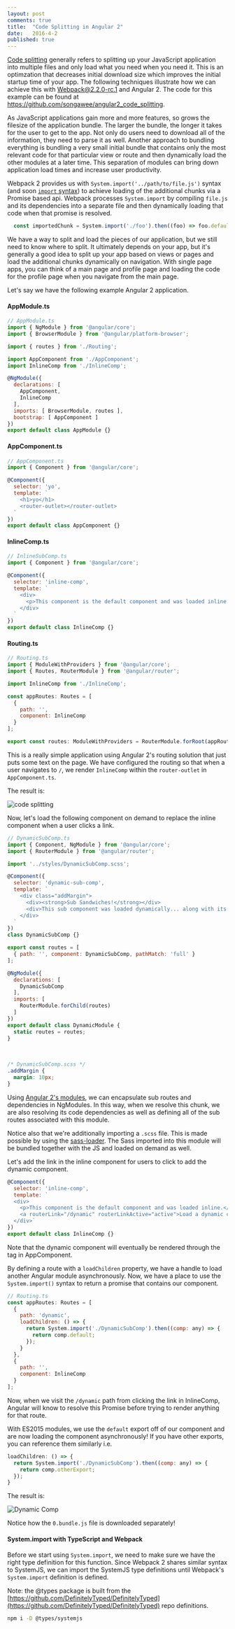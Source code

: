 ```yaml
---
layout: post
comments: true
title:  "Code Splitting in Angular 2"
date:   2016-4-2
published: true
---
```


[Code splitting](https://webpack.js.org/guides/code-splitting/) generally refers to splitting up your JavaScript application into multiple files and only load what you need when you need it. This is an optimzation that decreases initial download size which improves the initial startup time of your app. The following techniques illustrate how we can achieve this with Webpack@2.2.0-rc.1 and Angular 2. The code for this example can be found at <https://github.com/songawee/angular2_code_splitting>.

As JavaScript applications gain more and more features, so grows the filesize of the application bundle. The larger the bundle, the longer it takes for the user to get to the app. Not only do users need to download all of the information, they need to parse it as well. Another approach to bundling everything is bundling a very small initial bundle that contains only the most relevant code for that particular view or route and then dynamically load the other modules at a later time. This separation of modules can bring down application load times and increase user productivity.

Webpack 2 provides us with `System.import('../path/to/file.js')` syntax (and soon [`import` syntax](https://github.com/tc39/proposal-dynamic-import)) to achieve loading of the additional chunks via a Promise based api. Webpack processes `System.import` by compiling `file.js` and its dependencies into a separate file and then dynamically loading that code when that promise is resolved.

```js
  const importedChunk = System.import('./foo').then((foo) => foo.default);
```

We have a way to split and load the pieces of our application, but we still need to know where to split. It ultimately depends on your app, but it's generally a good idea to split up your app based on views or pages and load the additional chunks dynamically on navigation. With single page apps, you can think of a main page and profile page and loading the code for the profile page when you navigate from the main page.

Let's say we have the following example Angular 2 application.

#### AppModule.ts

```js
// AppModule.ts
import { NgModule } from '@angular/core';
import { BrowserModule } from '@angular/platform-browser';

import { routes } from './Routing';

import AppComponent from './AppComponent';
import InlineComp from './InlineComp';

@NgModule({
  declarations: [
    AppComponent,
    InlineComp
  ],
  imports: [ BrowserModule, routes ],
  bootstrap: [ AppComponent ]
})
export default class AppModule {}

```

#### AppComponent.ts

```js
// AppComponent.ts
import { Component } from '@angular/core';

@Component({
  selector: 'yo',
  template: `
    <h1>yo</h1>
    <router-outlet></router-outlet>
  `
})
export default class AppComponent {}
```

#### InlineComp.ts

```js
// InlineSubComp.ts
import { Component } from '@angular/core';

@Component({
  selector: 'inline-comp',
  template: `
    <div>
      <p>This component is the default component and was loaded inline.</p>
    </div>
  `
})
export default class InlineComp {}
```

#### Routing.ts

```js
// Routing.ts
import { ModuleWithProviders } from '@angular/core';
import { Routes, RouterModule } from '@angular/router';

import InlineComp from './InlineComp';

const appRoutes: Routes = [
  {
    path: '',
    component: InlineComp
  }
];

export const routes: ModuleWithProviders = RouterModule.forRoot(appRoutes);
```

This is a really simple application using Angular 2's routing solution that just puts some text on the page. We have configured the routing so that when a user navigates to `/`, we render `InlineComp` within the `router-outlet` in `AppComponent.ts`.

The result is:

![code splitting](/img/inline.png)

Now, let's load the following component on demand to replace the inline component when a user clicks a link.

```js
// DynamicSubComp.ts
import { Component, NgModule } from '@angular/core';
import { RouterModule } from '@angular/router';

import '../styles/DynamicSubComp.scss';

@Component({
  selector: 'dynamic-sub-comp',
  template: `
    <div class="addMargin">
      <div><strong>Sub Sandwiches!</strong></div>
      <div>This sub component was loaded dynamically... along with its corresponding CSS styles</div>
    </div>
  `
})
class DynamicSubComp {}

export const routes = [
  { path: '', component: DynamicSubComp, pathMatch: 'full' }
];

@NgModule({
  declarations: [
    DynamicSubComp
  ],
  imports: [
    RouterModule.forChild(routes)
  ]
})
export default class DynamicModule {
  static routes = routes;
}

```

<br />

```css
/* DynamicSubComp.scss */
.addMargin {
  margin: 10px;
}
```

Using [Angular 2's modules](https://angular.io/docs/ts/latest/guide/ngmodule.html), we can encapsulate sub routes and dependencies in NgModules. In this way, when we resolve this chunk, we are also resolving its code dependencies as well as defining all of the sub routes associated with this module.

Notice also that we're additionally importing a `.scss` file. This is made possible by using the [sass-loader](https://github.com/jtangelder/sass-loader). The Sass imported into this module will be bundled together with the JS and loaded on demand as well.

Let's add the link in the inline component for users to click to add the dynamic component.

```js
@Component({
  selector: 'inline-comp',
  template: `
  <div>
    <p>This component is the default component and was loaded inline.</p>
    <a routerLink="/dynamic" routerLinkActive="active">Load a dynamic component</a>
  </div>`
})
export default class InlineComp {}
```

Note that the dynamic component will eventually be rendered through the <router-outlet> tag in AppComponent.

By defining a route with a `loadChildren` property, we have a handle to load another Angular module asynchronously. Now, we have a place to use the `System.import()` syntax to return a promise that contains our component.

```js
// Routing.ts
const appRoutes: Routes = [
  {
    path: 'dynamic',
    loadChildren: () => {
      return System.import('./DynamicSubComp').then((comp: any) => {
        return comp.default;
      });
    }
  },
  {
    path: '',
    component: InlineComp
  }
];
```

Now, when we visit the `/dynamic` path from clicking the link in InlineComp, Angular will know to resolve this Promise before trying to render anything for that route.

With ES2015 modules, we use the `default` export off of our component and are now loading the component asynchronously! If you have other exports, you can reference them similarly i.e.

```js
loadChildren: () => {
  return System.import('./DynamicSubComp').then((comp: any) => {
    return comp.otherExport;
  });
}
```

The result is:

![Dynamic Comp](/img/dynamic.gif)

Notice how the `0.bundle.js` file is downloaded separately!

#### System.import with TypeScript and Webpack

Before we start using `System.import`, we need to make sure we have the right type definition for this function. Since Webpack 2 shares similar syntax to SystemJS, we can import the SystemJS type definitions until Webpack's `System.import` definition is defined.

Note: the @types package is built from the [https://github.com/DefinitelyTyped/DefinitelyTyped](https://github.com/DefinitelyTyped/DefinitelyTyped) repo definitions.

```bash
npm i -D @types/systemjs
```
